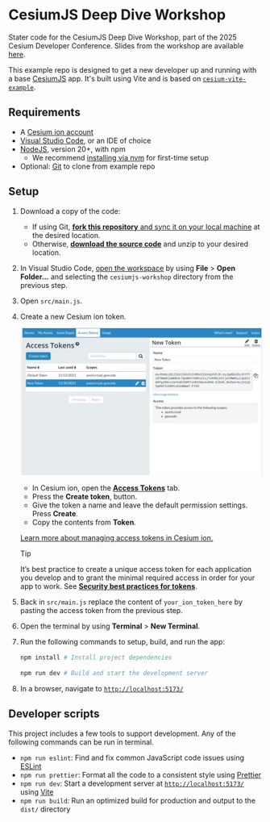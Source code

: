 # CesiumJS Deep Dive Workshop

Stater code for the CesiumJS Deep Dive Workshop, part of the 2025 Cesium Developer Conference. Slides from the workshop are available [here](DevCon_CesiumJS_DeepDive.pdf).

This example repo is designed to get a new developer up and running with a base [CesiumJS](https://cesium.com/platform/cesiumjs/) app. It's built using Vite and is based on [`cesium-vite-example`](https://github.com/CesiumGS/cesium-vite-example).

## Requirements

- A [Cesium ion account](https://ion.cesium.com/signup)
- [Visual Studio Code](https://code.visualstudio.com/), or an IDE of choice
- [NodeJS](https://nodejs.org/en), version 20+, with npm
  - We recommend [installing via nvm](https://nodejs.org/en/download) for first-time setup
- Optional: [Git](https://docs.github.com/en/get-started/git-basics/set-up-git#platform-all) to clone from example repo

## Setup

1. Download a copy of the code:
   - If using Git, [**fork this repository** and sync it on your local machine](https://docs.github.com/en/pull-requests/collaborating-with-pull-requests/working-with-forks/fork-a-repo) at the desired location.
   - Otherwise, [**download the source code**](https://docs.github.com/en/repositories/working-with-files/using-files/downloading-source-code-archives) and unzip to your desired location.

2. In Visual Studio Code, [open the workspace](https://code.visualstudio.com/docs/editing/workspaces/workspaces) by using **File** > **Open Folder...** and selecting the `cesiumjs-workshop` directory from the previous step.
3. Open `src/main.js`.
4. Create a new Cesium ion token.

   ![Copy your Cesium ion token](./doc/cesium-ion-token.png)
   - In Cesium ion, open the [**Access Tokens**](https://ion.cesium.com/tokens?) tab.
   - Press the **Create token**, button.
   - Give the token a name and leave the default permission settings. Press **Create**.
   - Copy the contents from **Token**.

   [Learn more about managing access tokens in Cesium ion.](https://cesium.com/learn/ion/cesium-ion-access-tokens/)

   > [!TIP]
   > It’s best practice to create a unique access token for each application you develop and to grant the minimal required access in order for your app to work. See [**Security best practices for tokens**](https://cesium.com/learn/ion/cesium-ion-access-tokens/#security-best-practices-for-tokens).

5. Back in `src/main.js` replace the content of `your_ion_token_here` by pasting the access token from the previous step.
6. Open the terminal by using **Terminal** > **New Terminal**.
7. Run the following commands to setup, build, and run the app:

   ```sh
   npm install # Install project dependencies
   ```

   ```sh
   npm run dev # Build and start the development server
   ```

8. In a browser, navigate to [`http://localhost:5173/`](http://localhost:5173/)

## Developer scripts

This project includes a few tools to support development. Any of the following commands can be run in terminal.

- `npm run eslint`: Find and fix common JavaScript code issues using [ESLint](https://eslint.org/)
- `npm run prettier`: Format all the code to a consistent style using [Prettier](https://prettier.io/)
- `npm run dev`: Start a development server at [`http://localhost:5173/`](http://localhost:5173/) using [Vite](https://vite.dev/)
- `npm run build`: Run an optimized build for production and output to the `dist/` directory
